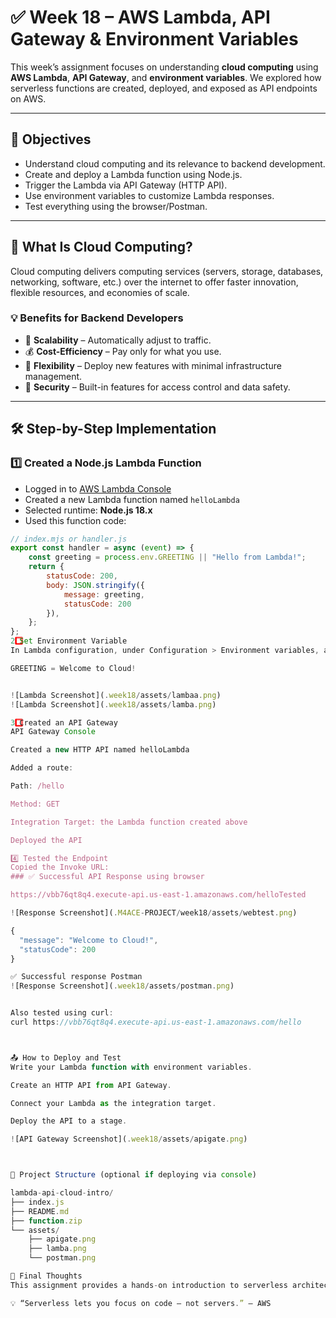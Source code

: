 # ✅ Week 18 – AWS Lambda, API Gateway & Environment Variables

This week’s assignment focuses on understanding **cloud computing** using **AWS Lambda**, **API Gateway**, and **environment variables**. We explored how serverless functions are created, deployed, and exposed as API endpoints on AWS.

---

## 🎯 Objectives

- Understand cloud computing and its relevance to backend development.
- Create and deploy a Lambda function using Node.js.
- Trigger the Lambda via API Gateway (HTTP API).
- Use environment variables to customize Lambda responses.
- Test everything using the browser/Postman.

---

## 📌 What Is Cloud Computing?

Cloud computing delivers computing services (servers, storage, databases, networking, software, etc.) over the internet to offer faster innovation, flexible resources, and economies of scale.

### 💡 Benefits for Backend Developers

- 🚀 **Scalability** – Automatically adjust to traffic.
- 💰 **Cost-Efficiency** – Pay only for what you use.
- 🧰 **Flexibility** – Deploy new features with minimal infrastructure management.
- 🔐 **Security** – Built-in features for access control and data safety.

---

## 🛠️ Step-by-Step Implementation

### 1️⃣ **Created a Node.js Lambda Function**

- Logged in to [AWS Lambda Console](https://console.aws.amazon.com/lambda/)
- Created a new Lambda function named `helloLambda`
- Selected runtime: **Node.js 18.x**
- Used this function code:


```js
// index.mjs or handler.js
export const handler = async (event) => {
    const greeting = process.env.GREETING || "Hello from Lambda!";
    return {
        statusCode: 200,
        body: JSON.stringify({
            message: greeting,
            statusCode: 200
        }),
    };
};
2️⃣ Set Environment Variable
In Lambda configuration, under Configuration > Environment variables, added:

GREETING = Welcome to Cloud!


![Lambda Screenshot](.week18/assets/lambaa.png)
![Lambda Screenshot](.week18/assets/lamba.png)

3️⃣ Created an API Gateway
API Gateway Console

Created a new HTTP API named helloLambda

Added a route:

Path: /hello

Method: GET

Integration Target: the Lambda function created above

Deployed the API 

4️⃣ Tested the Endpoint
Copied the Invoke URL:
### ✅ Successful API Response using browser

https://vbb76qt8q4.execute-api.us-east-1.amazonaws.com/helloTested 

![Response Screenshot](.M4ACE-PROJECT/week18/assets/webtest.png)

{
  "message": "Welcome to Cloud!",
  "statusCode": 200
}

✅ Successful response Postman
![Response Screenshot](.week18/assets/postman.png)


Also tested using curl:
curl https://vbb76qt8q4.execute-api.us-east-1.amazonaws.com/hello



📤 How to Deploy and Test
Write your Lambda function with environment variables.

Create an HTTP API from API Gateway.

Connect your Lambda as the integration target.

Deploy the API to a stage.

![API Gateway Screenshot](.week18/assets/apigate.png)



📂 Project Structure (optional if deploying via console)

lambda-api-cloud-intro/
├── index.js
├── README.md
├── function.zip
└── assets/
    ├── apigate.png
    ├── lamba.png
    └── postman.png

🚀 Final Thoughts
This assignment provides a hands-on introduction to serverless architecture using AWS services. It demonstrates how backend developers can offload infrastructure responsibilities while deploying production-grade APIs.

💡 “Serverless lets you focus on code — not servers.” – AWS
